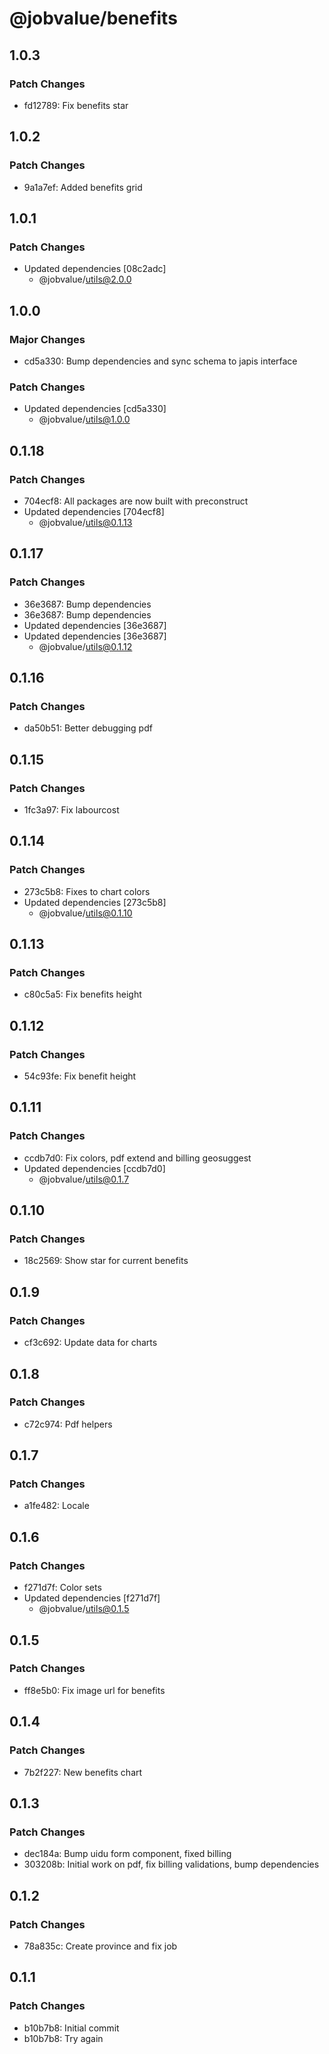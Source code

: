 # @jobvalue/benefits

## 1.0.3

### Patch Changes

- fd12789: Fix benefits star

## 1.0.2

### Patch Changes

- 9a1a7ef: Added benefits grid

## 1.0.1

### Patch Changes

- Updated dependencies [08c2adc]
  - @jobvalue/utils@2.0.0

## 1.0.0

### Major Changes

- cd5a330: Bump dependencies and sync schema to japis interface

### Patch Changes

- Updated dependencies [cd5a330]
  - @jobvalue/utils@1.0.0

## 0.1.18

### Patch Changes

- 704ecf8: All packages are now built with preconstruct
- Updated dependencies [704ecf8]
  - @jobvalue/utils@0.1.13

## 0.1.17

### Patch Changes

- 36e3687: Bump dependencies
- 36e3687: Bump dependencies
- Updated dependencies [36e3687]
- Updated dependencies [36e3687]
  - @jobvalue/utils@0.1.12

## 0.1.16

### Patch Changes

- da50b51: Better debugging pdf

## 0.1.15

### Patch Changes

- 1fc3a97: Fix labourcost

## 0.1.14

### Patch Changes

- 273c5b8: Fixes to chart colors
- Updated dependencies [273c5b8]
  - @jobvalue/utils@0.1.10

## 0.1.13

### Patch Changes

- c80c5a5: Fix benefits height

## 0.1.12

### Patch Changes

- 54c93fe: Fix benefit height

## 0.1.11

### Patch Changes

- ccdb7d0: Fix colors, pdf extend and billing geosuggest
- Updated dependencies [ccdb7d0]
  - @jobvalue/utils@0.1.7

## 0.1.10

### Patch Changes

- 18c2569: Show star for current benefits

## 0.1.9

### Patch Changes

- cf3c692: Update data for charts

## 0.1.8

### Patch Changes

- c72c974: Pdf helpers

## 0.1.7

### Patch Changes

- a1fe482: Locale

## 0.1.6

### Patch Changes

- f271d7f: Color sets
- Updated dependencies [f271d7f]
  - @jobvalue/utils@0.1.5

## 0.1.5

### Patch Changes

- ff8e5b0: Fix image url for benefits

## 0.1.4

### Patch Changes

- 7b2f227: New benefits chart

## 0.1.3

### Patch Changes

- dec184a: Bump uidu form component, fixed billing
- 303208b: Initial work on pdf, fix billing validations, bump dependencies

## 0.1.2

### Patch Changes

- 78a835c: Create province and fix job

## 0.1.1

### Patch Changes

- b10b7b8: Initial commit
- b10b7b8: Try again
